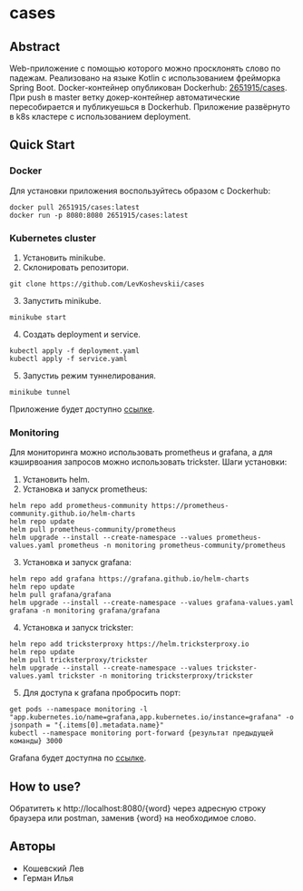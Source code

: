 # cases

## Abstract
Web-приложение с помощью которого можно просклонять слово по падежам.
Реализовано на языке Kotlin с использованием фрейморка Spring Boot.
Docker-контейнер опубликован Dockerhub: [2651915/cases](https://hub.docker.com/repository/docker/2651915/cases/general).
При push в master ветку докер-контейнер автоматические пересобирается и публикуешься в Dockerhub.
Приложение развёрнуто в k8s кластере с использованием deployment.

## Quick Start
### Docker
Для установки приложения воспользуйтесь образом с Dockerhub:
```
docker pull 2651915/cases:latest
docker run -p 8080:8080 2651915/cases:latest
```

### Kubernetes cluster
1. Установить minikube.
2. Склонировать репозитори.
```
git clone https://github.com/LevKoshevskii/cases
```
3. Запустить minikube.
```
minikube start
```
4. Создать deployment и service.
```
kubectl apply -f deployment.yaml
kubectl apply -f service.yaml
```
5. Запустиь режим туннелирования.
```
minikube tunnel
```
Приложение будет доступно [ссылке](http://localhost:8080/).

### Monitoring
Для мониторинга можно использовать prometheus и grafana, а для кэширвоания запросов можно использовать trickster.
Шаги установки:
1. Установить helm.
2. Установка и запуск prometheus:
```
helm repo add prometheus-community https://prometheus-community.github.io/helm-charts
helm repo update
helm pull prometheus-community/prometheus
helm upgrade --install --create-namespace --values prometheus-values.yaml prometheus -n monitoring prometheus-community/prometheus
```
3. Установка и запуск grafana:
```
helm repo add grafana https://grafana.github.io/helm-charts
helm repo update
helm pull grafana/grafana
helm upgrade --install --create-namespace --values grafana-values.yaml grafana -n monitoring grafana/grafana
```
4. Установка и запуск trickster:
```
helm repo add tricksterproxy https://helm.tricksterproxy.io
helm repo update
helm pull tricksterproxy/trickster
helm upgrade --install --create-namespace --values trickster-values.yaml trickster -n monitoring tricksterproxy/trickster
```
5. Для доступа к grafana пробросить порт:
```
get pods --namespace monitoring -l "app.kubernetes.io/name=grafana,app.kubernetes.io/instance=grafana" -o jsonpath = "{.items[0].metadata.name}"
kubectl --namespace monitoring port-forward {результат предыдущей команды} 3000
```
Grafana будет доступна по [ссылке](http://localhost:3000/).

## How to use?
Обратитеть к http://localhost:8080/{word} через адресную строку браузера или postman, заменив {word} на необходимое слово.

## Авторы
* Кошевский Лев
* Герман Илья
